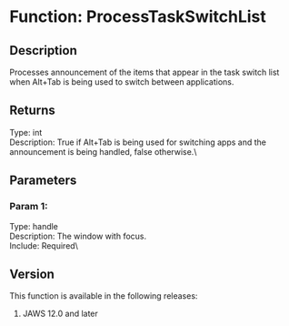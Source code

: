 # Function: ProcessTaskSwitchList

## Description

Processes announcement of the items that appear in the task switch list
when Alt+Tab is being used to switch between applications.

## Returns

Type: int\
Description: True if Alt+Tab is being used for switching apps and the
announcement is being handled, false otherwise.\

## Parameters

### Param 1:

Type: handle\
Description: The window with focus.\
Include: Required\

## Version

This function is available in the following releases:

1.  JAWS 12.0 and later
